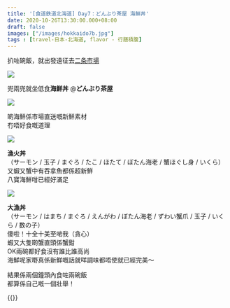 ```yaml
---
title: '[食道鉄道北海道] Day7：どんぶり茶屋 海鮮丼'
date: 2020-10-26T13:30:00.000+08:00
draft: false
images: ["/images/hokkaido7b.jpg"]
tags : [travel-日本-北海道, flavor - 行膳積腹]
---
```

 
扒咗碗飯，就出發遠征去[二条市場](https://hidie.net/hokkaido7c/)

![](/images/hokkaido7b1.jpg)

兜兩兜就坐低食**海鮮丼** @**どんぶり茶屋**  

![](/images/hokkaido7b2.jpg)

啲海鮮係市場直送嘅新鮮素材  
冇唔好食嘅道理  

![](/images/hokkaido7b3.jpg)

**漁火丼**  
（サーモン / 玉子 / まぐろ / たこ / ほたて / ぼたん海老 / 蟹ほぐし身 / いくら）  
又蝦又蟹中有吞拿魚都係超新鮮  
八寶海鮮咁已經好滿足

![](/images/hokkaido7b4.jpg)

**大漁丼**  
（サーモン / はまち / まぐろ / えんがわ / ぼたん海老 / ずわい蟹爪 / 玉子 / いくら / 数の子）  
傻啦！十全十美至啱我（貪心）  
蝦又大隻啲蟹直頭係蟹鉗  
OK兩碗都好食沒有誰比誰高尚  
海鮮呢家嘢真係新鮮嘅話就咩調味都唔使就已經完美～  
  
  
結果係兩個鐘頭內食咗兩碗飯  
都算係自己嘅一個壯舉！  

{{<hokkaido>}}
